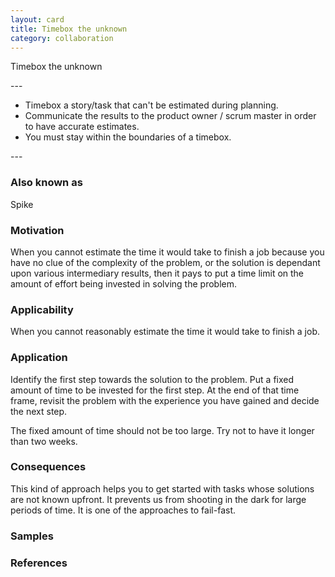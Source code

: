 ```yaml
---
layout: card
title: Timebox the unknown
category: collaboration
---
```

<p>Timebox the unknown</p>
---
<ul>
<li>Timebox a story/task that can't be estimated during
        planning.</li>
<li>Communicate the results to the product owner / scrum master in order to have accurate estimates.</li>
<li>You must stay within the boundaries of a timebox.</li>
</ul>
---

### Also known as

Spike

### Motivation

When you cannot estimate the time it would take to finish a job because you have no clue of the complexity of the problem, or the solution is dependant upon various intermediary results, then it pays to put a time limit on the amount of effort being invested in solving the problem.

### Applicability

When you cannot reasonably estimate the time it would take to finish a job.

### Application

Identify the first step towards the solution to the problem. Put a fixed amount of time to be invested for the first step. At the end of that time frame, revisit the problem with the experience you have gained and decide the next step.

The fixed amount of time should not be too large. Try not to have it longer than two weeks.

### Consequences

This kind of approach helps you to get started with tasks whose solutions are not known upfront. It prevents us from shooting in the dark for large periods of time. It is one of the approaches to fail-fast.

### Samples

### References
